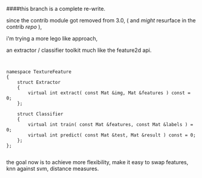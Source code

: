 
####this branch is a complete re-write.

since the contrib module got removed from 3.0, ( and *might* resurface in the contrib *repo* ),   

i'm trying a more lego like approach,

an extractor / classifier toolkit much like the feature2d api.


```


namespace TextureFeature	
{
    struct Extractor 
    {
        virtual int extract( const Mat &img, Mat &features ) const = 0;
    };

    struct Classifier 
    {
        virtual int train( const Mat &features, const Mat &labels ) = 0;
        virtual int predict( const Mat &test, Mat &result ) const = 0;
    };
};


```

the goal now is to achieve more flexibility, make it easy to swap features, knn against svm, distance measures.
